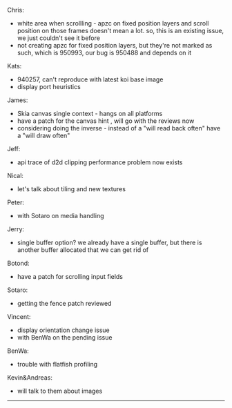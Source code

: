 Chris:
* white area when scrollling - apzc on fixed position layers and scroll position on those frames doesn't mean a lot.  so, this is an existing issue, we just couldn't see it before
* not creating apzc for fixed position layers, but they're not marked as such, which is 950993, our bug is 950488 and depends on it

Kats:
* 940257, can't reproduce with latest koi base image
* display port heuristics

James:
* Skia canvas single context - hangs on all platforms
* have a patch for the canvas hint , will go with the reviews now
* considering doing the inverse - instead of a "will read back often" have a "will draw often"

Jeff:
* api trace of d2d clipping performance problem now exists

Nical:
* let's talk about tiling and new textures

Peter:
* with Sotaro on media handling

Jerry:
* single buffer option?  we already have a single buffer, but there is another buffer allocated that we can get rid of

Botond:
* have a patch for scrolling input fields

Sotaro:
* getting the fence patch reviewed

Vincent:
* display orientation change issue
* with BenWa on the pending issue

BenWa:
* trouble with flatfish profiling

Kevin&Andreas:
* will talk to them about images

________________


